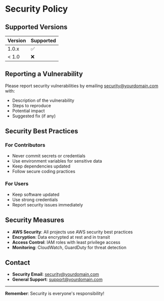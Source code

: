 # Security Policy

## Supported Versions

| Version | Supported          |
| ------- | ------------------ |
| 1.0.x   | :white_check_mark: |
| < 1.0   | :x:                |

## Reporting a Vulnerability

Please report security vulnerabilities by emailing security@yourdomain.com with:

- Description of the vulnerability
- Steps to reproduce
- Potential impact
- Suggested fix (if any)

## Security Best Practices

### For Contributors
- Never commit secrets or credentials
- Use environment variables for sensitive data
- Keep dependencies updated
- Follow secure coding practices

### For Users
- Keep software updated
- Use strong credentials
- Report security issues immediately

## Security Measures

- **AWS Security**: All projects use AWS security best practices
- **Encryption**: Data encrypted at rest and in transit
- **Access Control**: IAM roles with least privilege access
- **Monitoring**: CloudWatch, GuardDuty for threat detection

## Contact

- **Security Email**: security@yourdomain.com
- **General Support**: support@yourdomain.com

---

**Remember**: Security is everyone's responsibility!
